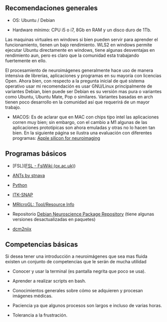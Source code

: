 ## Recomendaciones generales

- OS: Ubuntu / Debian

- Hardware mínimo: CPU i5 o i7, 8Gb en RAM y un disco duro de 1Tb.

Las maquinas virtuales en windows si bien pueden servir para aprender el funcionamiento, tienen un bajo rendimiento. WLS2 en windows permite ejecutar Ubuntu directamente en windows, tiene algunas desventajas en rendimiento aun, pero es claro que la comunidad esta trabajando fuertemente en ello.

El procesamiento de neuroimágenes generalmente hace uso de manera intensiva de librerías, aplicaciones y programas en su mayoría con licencias Open. Ahora bien, con respecto a la pregunta inicial de qué sistema operativo usar mi recomendación es usar GNU/Linux principalmente de variantes Debian, bien puede ser Debian es su versión mas pura o variantes como Ubuntu, Ubuntu Mate, Pop o similares. Variantes basadas en arch tienen poco desarrollo en la comunidad así que requerirá de un mayor trabajo.

- MACOS: Es de aclarar que en MAC con chips tipo intel las aplicaciones corren muy bien; sin embargo, con el cambio a M1 algunas de las aplicaciones prototípicas son ahora emuladas y otras no lo hacen tan bien. En la siguiente página se ilustra una evaluación con diferentes programas: [Apple silicon for neuroimaging](https://github.com/neurolabusc/AppleSiliconForNeuroimaging)

## Programas básicos

- [FSL]([FSL - FslWiki (ox.ac.uk)](https://fsl.fmrib.ox.ac.uk/fsl/fslwiki))

- [ANTs by stnava](http://stnava.github.io/ANTs/)

- [Python](https://www.python.org/)

- [ITK-SNAP ](http://www.itksnap.org/pmwiki/pmwiki.php)

- [MRIcroGL: Tool/Resource Info](https://www.nitrc.org/projects/mricrogl/)

- Repositorio [Debian Neuroscience Package Repository](https://neuro.debian.net/) (tiene algunas versiones desactualizadas en paquetes)

- [dcm2niix](https://github.com/rordenlab/dcm2niix)

## Competencias básicas

Si desea tener una introducción a neuroimágenes que sea mas fluida existen un conjunto de competencias que le serán de mucha utilidad

- Conocer y usar la terminal (es pantalla negrita que poco se usa).

- Aprender a realizar scripts en bash.

- Conocimientos generales sobre cómo se adquieren y procesan imágenes médicas.

- Paciencia ya que algunos procesos son largos e incluso de varias horas.

- Tolerancia a la frustración.










